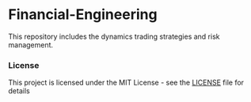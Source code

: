 # Financial-Engineering
This repository includes the dynamics trading strategies and risk management. 

### License
This project is licensed under the MIT License - see the [LICENSE](LICENSE) file for details
